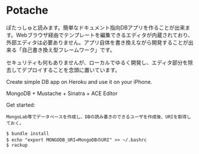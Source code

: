 Potache
==========================

ぽたっしゅと読みます。簡単なドキュメント指向DBアプリを作ることが出来ます。Webブラウザ経由でテンプレートを編集できるエディタが内蔵されており、外部エディタは必要ありません。アプリ自体を書き換えながら開発することが出来る「自己書き換え型フレームワーク」です。

セキュリティも何もありませんが、ローカルでゆるく開発し、エディタ部分を除去してデプロイすることを念頭に置いています。


Create simple DB app on Heroku and use it on your iPhone.

MongoDB + Mustache + Sinatra + ACE Editor

Get started:

    MongoLab等でデータベースを作成し、DBの読み書きのできるユーザを作成後、URIを取得しておく。

    $ bundle install
    $ echo "export MONGODB_URI=MongoDBのURI" >> ~/.bashrc
    $ rackup


